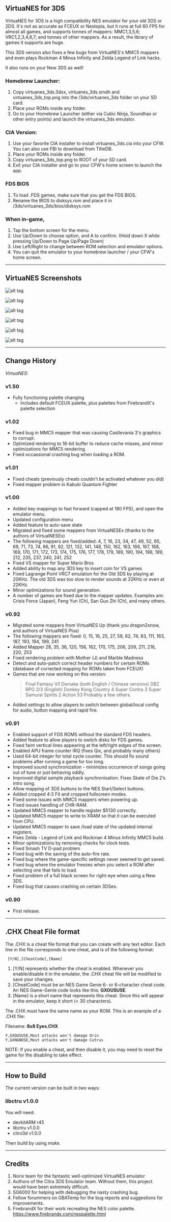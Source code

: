 ## VirtuaNES for 3DS

VirtuaNES for 3DS is a high compatibility NES emulator for your old 3DS or 2DS. It's not as accurate as FCEUX or Nestopia, but it runs at full 60 FPS for almost all games, and supports tonnes of mappers: MMC1,3,5,6; VRC1,2,3,4,6,7; and tonnes of other mappers. As a result, the library of games it supports are huge. 

This 3DS version also fixes a few bugs from VirtuaNES's MMC5 mappers and even plays Rockman 4 Minus Infinity and Zelda Legend of Link hacks.

It also runs on your New 3DS as well!

### Homebrew Launcher:

1. Copy virtuanes_3ds.3dsx, virtuanes_3ds.smdh and virtuanes_3ds_top.png into the /3ds/virtuanes_3ds folder on your SD card.
2. Place your ROMs inside any folder.
3. Go to your Homebrew Launcher (either via Cubic Ninja, Soundhax or other entry points) and launch the virtuanes_3ds emulator.

### CIA Version:

1. Use your favorite CIA installer to install virtuanes_3ds.cia into your CFW. You can also use FBI to download from TitleDB.
2. Place your ROMs inside any folder.
3. Copy virtuanes_3ds_top.png to ROOT of your SD card.
4. Exit your CIA installer and go to your CFW's home screen to launch the app.

### FDS BIOS

1. To load .FDS games, make sure that you get the FDS BIOS.
2. Rename the BIOS to disksys.rom and place it in /3ds/virtuanes_3ds/bios/disksys.rom

### When in-game,

1. Tap the bottom screen for the menu.
2. Use Up/Down to choose option, and A to confirm. (Hold down X while pressing Up/Down to Page Up/Page Down)
3. Use Left/Right to change between ROM selection and emulator options.
4. You can quit the emulator to your homebrew launcher / your CFW's home screen.

-------------------------------------------------------------------------------------------------------

## VirtuaNES Screenshots

![alt tag](https://github.com/bubble2k16/emus3ds/blob/master/screenshots/VirtuaNES%20-%20Bionic%20Commando.bmp)

![alt tag](https://github.com/bubble2k16/emus3ds/blob/master/screenshots/VirtuaNES%20-%20Gradius%20II.bmp)

![alt tag](https://github.com/bubble2k16/emus3ds/blob/master/screenshots/VirtuaNES%20-%20Kirby's%20Adventure.bmp)

![alt tag](https://github.com/bubble2k16/emus3ds/blob/master/screenshots/VirtuaNES%20-%20Legend%20of%20Link.bmp)

![alt tag](https://github.com/bubble2k16/emus3ds/blob/master/screenshots/VirtuaNES%20-%20Rockman%204%20Minus%20Infinity.bmp)

![alt tag](https://github.com/bubble2k16/emus3ds/blob/master/screenshots/VirtuaNES%20-%20Super%20Mario%20Bros%203.bmp)

-------------------------------------------------------------------------------------------

## Change History

*VirtuaNES:*

### v1.50
- Fully functioning palette changing
  - Includes default FCEUX palette, plus palettes from FirebrandX's palette selection

### v1.02
- Fixed bug in MMC5 mapper that was causing Castlevania 3's graphics to corrupt.
- Optimized rendering to 16-bit buffer to reduce cache misses, and minor optimizations for MMC5 rendering.
- Fixed occassional crashing bug when loading a ROM.

### v1.01
- Fixed cheats (previously cheats couldn't be activated whatever you did)
- Fixed mapper problem in Kabuki Quantum Fighter

### v1.00
- Added key mappings to fast forward (capped at 180 FPS), and open the emulator menu.
- Updated configuration menu
- Added feature to auto-save state
- Migrated and fixed some mappers from VirtuaNESEx (thanks to the authors of VirtualNESEx) 
- The following mappers are fixed/added: 4, 7, 16, 23, 34, 47, 49, 52, 65, 69, 71, 73, 74, 86, 91, 92, 121, 132, 141, 148, 150, 162, 163, 166, 167, 168, 169, 170, 171, 172, 173, 174, 175, 176, 177, 178, 179, 189, 190, 194, 198, 199, 212, 235, 237, 240, 241, 252
- Fixed VS mapper for Super Mario Bros
- Added ability to map any 3DS key to insert coin for VS games
- Fixed Lagrange Point VRC7 emulation for the Old 3DS by playing at 20KHz. The old 3DS was too slow to render sounds at 32KHz or even at 22KHz.
- Minor optimizations for sound generation.
- A number of games are fixed due to the mapper updates. Examples are: Crisis Force (Japan), Feng Yun (Ch), San Guo Zhi (Ch), and many others.

### v0.92

- Migrated some mappers from VirtuaNES Up (thank you dragon2snow, and authors of VirtualNES Plus)
- The following mappers are fixed: 0, 15, 16, 25, 27, 58, 62, 74, 83, 111, 163, 187, 193, 194, 199, 241
- Added Mapper 28, 35, 36, 120, 156, 162, 170, 175, 206, 209, 211, 216, 220, 253
- Fixed rendering problem with Mother (J) and Marble Madness
- Detect and auto-patch correct header numbers for certain ROMs (database of corrected mapping for ROMs taken from FCEUX)
- Games that are now working on this version:
  > Final Fantasy VII Demake (both English / Chinese versions)
  > DBZ RPG 2/3 (English)
  > Donkey Kong Country 4
  > Super Contra 3
  > Super Samurai Spirits 2
  > Action 53
  > Probably a few others.
- Added settings to allow players to switch between global/local config for audio, button mapping and rapid fire.

### v0.91

- Enabled support of FDS ROMS without the standard FDS headers.
- Added feature to allow players to switch disks for FDS games.
- Fixed faint vertical lines appearing at the left/right edges of the screen.
- Enabled APU frame counter IRQ (fixes Qix, and probably many others)
- Used 64-bit integer for total cycle counter. This should fix sound problems after running a game for too long.
- Improved sound synchronization - minimizes occurrence of songs going out of tune or just behaving oddly.
- Improved digital sample playback synchronisation. Fixes Skate of Die 2’s intro song.
- Allow mapping of 3DS buttons to the NES Start/Select buttons.
- Added cropped 4:3 Fit and cropped fullscreen modes.
- Fixed some issues with MMC5 mappers when powering up.
- Fixed issues handling of CHR-RAM. 
- Updated MMC5 mapper to handle register $5130 correctly.
- Updated MMC5 mapper to write to XRAM so that it can be executed from CPU.
- Updated MMC5 mapper to save /load state of the updated internal registers.
- Fixes Zelda - Legend of Link and Rockman 4 Minus Infinity MMC5 build.
- Minor optimizations by removing checks for clock tests.
- Fixed Smash TV D-pad problem
- Fixed bug with the saving of the auto-fire rate.
- Fixed bug where the game-specific settings never seemed to get saved.
- Fixed bug where the emulator freezes when you select a ROM after selecting one that fails to load.
- Fixed problem of a full black screen for right-eye when using a New 3DS.
- Fixed bug that causes crashing on certain 3DSes.

### v0.90
- First release.

-------------------------------------------------------------------------------------------------------

## .CHX Cheat File format

The .CHX is a cheat file format that you can create with any text editor. Each line in the file corresponds to one cheat, and is of the following format:

     [Y/N],[CheatCode],[Name]

1. [Y/N] represents whether the cheat is enabled. Whenever you enable/disable it in the emulator, the .CHX cheat file will be modified to save your changes.
2. [CheatCode] must be an NES Game Genie 6- or 8-character cheat code. An NES Game-Genie code looks like this: **GXOUSUSE**.
3. [Name] is a short name that represents this cheat. Since this will appear in the emulator, keep it short (< 30 characters). 

The .CHX must have the same name as your ROM. This is an example of a .CHX file:

Filename: **8x8 Eyes.CHX**
```
Y,GXOUSUSE,Most attacks won't damage Orin
Y,GXNGNOSE,Most attacks won't damage Cutrus
```

NOTE: If you enable a cheat, and then disable it, you may need to reset the game for the disabling to take effect.

-------------------------------------------------------------------------------------------------------

## How to Build

The current version can be built in two ways:

###  libctru v1.0.0

You will need:
- devkitARM r45
- libctru v1.0.0
- citro3d v1.0.0

Then build by using *make*.

-------------------------------------------------------------------------------------------------------

## Credits

1. Norix team for the fantastic well-optimized VirtuaNES emulator
2. Authors of the Citra 3DS Emulator team. Without them, this project would have been extremely difficult.
3. SG6000 for helping with debugging the nasty crashing bug.
4. Fellow forummers on GBATemp for the bug reports and suggestions for improvements.
5. FirebrandX for their work recreating the NES color palette.
    https://www.firebrandx.com/nespalette.html